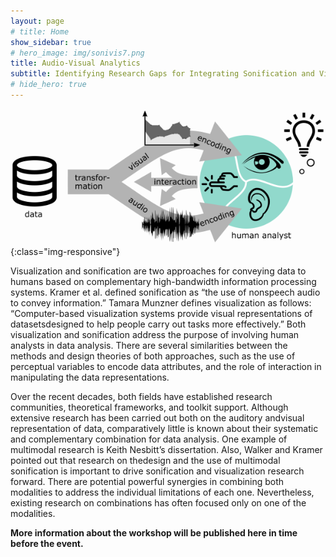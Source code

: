 ```yaml
---
layout: page
# title: Home
show_sidebar: true
# hero_image: img/sonivis7.png
title: Audio-Visual Analytics
subtitle: Identifying Research Gaps for Integrating Sonification and Visualization
# hide_hero: true
---
```


<!-- <section class="hero is-medium is-bold is-primary">
    <div class="hero-body">
        <div class="container">
            <p class="subtitle is-3">{{ page.subtitle }}</p>
            <figure class="image">
                <img src="img/sonivis7.png">
            </figure>
        </div>
    </div>
</section> -->

![Conceptual process of audio-visual data analysis: data are transformed and encoded to form visual and auditory representations for the human analyst who interactively steers the idiom for their data analysis](/img/sonivis7.png){:class="img-responsive"}

Visualization and sonification are two approaches for conveying data to humans based on complementary high-bandwidth information processing systems. Kramer et al.  defined sonification as “the use of nonspeech audio to convey information.” Tamara Munzner defines visualization as follows: “Computer-based visualization systems provide visual representations of datasetsdesigned to help people carry out tasks more effectively.” Both visualization and sonification address the purpose of involving human analysts in data analysis. There are several similarities between the methods and design theories of both approaches, such as the use of perceptual variables to encode data attributes, and the role of interaction in manipulating the data representations.

Over the recent decades, both fields have established research communities, theoretical frameworks, and toolkit support. Although extensive research has been carried out both on the auditory andvisual representation of data, comparatively little is known about their systematic and complementary combination for data analysis. One example of multimodal research is Keith Nesbitt’s dissertation. Also, Walker and Kramer pointed out that research on thedesign and the use of multimodal sonification is important to drive sonification and visualization research forward. There are potential powerful synergies in combining both modalities to address the individual limitations of each one. Nevertheless, existing research on combinations has often focused only on one of the modalities.

**More information about the workshop will be published here in time before the event.**
